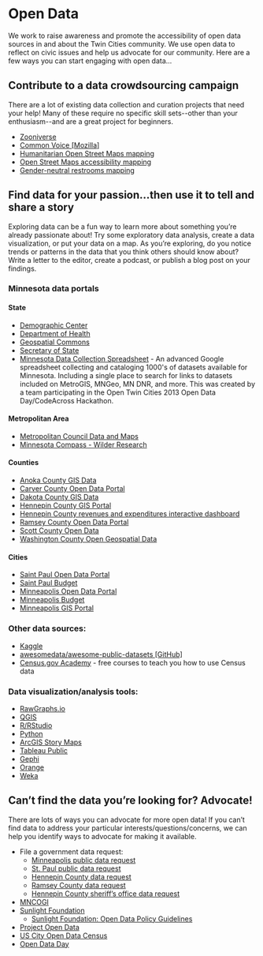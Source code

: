 # Open Data

We work to raise awareness and promote the accessibility of open data sources in and about the Twin Cities community.  We use open data to reflect on civic issues and help us advocate for our community.  Here are a few ways you can start engaging with open data...

## Contribute to a data crowdsourcing campaign

There are a lot of existing data collection and curation projects that need your help!  Many of these require no specific skill sets--other than your enthusiasm--and are a great project for beginners.

- [Zooniverse](https://www.zooniverse.org/)
- [Common Voice [Mozilla]](https://voice.mozilla.org/en)
- [Humanitarian Open Street Maps mapping](https://www.hotosm.org/)
- [Open Street Maps accessibility mapping](https://blog.openstreetmap.org/2013/12/03/disability-mapping-openstreetmap/)
- [Gender-neutral restrooms mapping](https://www.refugerestrooms.org/)

## Find data for your passion...then use it to tell and share a story

Exploring data can be a fun way to learn more about something you’re already passionate about!  Try some exploratory data analysis, create a data visualization, or put your data on a map.  As you’re exploring, do you notice trends or patterns in the data that you think others should know about?  Write a letter to the editor, create a podcast, or publish a blog post on your findings.

### Minnesota data portals

#### State

- [Demographic Center](http://mn.gov/admin/demography/)
- [Department of Health](https://apps.health.state.mn.us/mndata/)
- [Geospatial Commons](https://gisdata.mn.gov/)
- [Secretary of State](http://www.sos.state.mn.us/election-administration-campaigns/data-maps/)
- [Minnesota Data Collection Spreadsheet](https://docs.google.com/spreadsheet/ccc?key=0AtkFCdxQ11AOdGpWWnpuVzdaNG1SVG40MXlyZ0hSVEE#gid=13) - An advanced Google spreadsheet collecting and cataloging 1000's of datasets available for Minnesota. Including a single place to search for links to datasets included on MetroGIS, MNGeo, MN DNR, and more. This was created by a team participating in the Open Twin Cities 2013 Open Data Day/CodeAcross Hackathon.

#### Metropolitan Area

- [Metropolitan Council Data and Maps](http://www.metrocouncil.org/Data-and-Maps.aspx)
- [Minnesota Compass - Wilder Research](https://www.mncompass.org/)

#### Counties

- [Anoka County GIS Data](https://www.anokacounty.us/1990/Data-Downloads)
- [Carver County Open Data Portal](https://data-carver.opendata.arcgis.com/)
- [Dakota County GIS Data](https://gisdata.mn.gov/organization/us-mn-co-dakota)
- [Hennepin County GIS Portal](http://www.hennepin.us/your-government/open-government/gis-open-data)
- [Hennepin County revenues and expenditures interactive dashboard](https://www.hennepin.us/your-government/budget-finance/dashboard)
- [Ramsey County Open Data Portal](https://www.ramseycounty.us/your-government/open-government/open-data-portal)
- [Scott County Open Data](http://opendata.gis.co.scott.mn.us/)
- [Washington County Open Geospatial Data](https://data-wcmn.opendata.arcgis.com/)

#### Cities

- [Saint Paul Open Data Portal](https://information.stpaul.gov/)
- [Saint Paul Budget](http://budget.stpaul.gov/)
- [Minneapolis Open Data Portal](http://opendata.minneapolismn.gov/)
- [Minneapolis Budget](https://minneapolismn.opengov.com/transparency)
- [Minneapolis GIS Portal](http://cityoflakes.maps.arcgis.com/home/index.html)

### Other data sources:
- [Kaggle](https://www.kaggle.com/datasets)
- [awesomedata/awesome-public-datasets [GitHub]](https://github.com/awesomedata/awesome-public-datasets)
- [Census.gov Academy](https://www.census.gov/academy) - free courses to teach you how to use Census data

### Data visualization/analysis tools:
- [RawGraphs.io](https://rawgraphs.io/)
- [QGIS](https://www.qgistutorials.com/en/)
- [R/RStudio](https://linkalis.github.io/r-data-viz-basics-tutorials/)
- [Python](https://www.anaconda.com/distribution/)
- [ArcGIS Story Maps](https://learn.arcgis.com/en/projects/get-started-with-story-maps/)
- [Tableau Public](http://dh101.humanities.ucla.edu/?page_id=163)
- [Gephi](https://gephi.org/)
- [Orange](https://orange.biolab.si/)
- [Weka](https://www.youtube.com/user/WekaMOOC)


## Can’t find the data you’re looking for? Advocate!

There are lots of ways you can advocate for more open data!  If you can’t find data to address your particular interests/questions/concerns, we can help you identify ways to advocate for making it available.

- File a government data request:
  - [Minneapolis public data request](http://www.minneapolismn.gov/datapractices/learn/publicdata)
  - [St. Paul public data request](https://www.stpaul.gov/departments/city-clerk/data-practices-requests)
  - [Hennepin County data request](https://hennepincountymn.govqa.us/WEBAPP/_rs/(S(0f2wedp135ozjolcikgbogrw))/supporthome.aspx)
  - [Ramsey County data request](https://www.ramseycounty.us/your-government/open-government/data-practices-requests/data-practices-request-form)
  - [Hennepin County sheriff’s office data request](https://www.hennepinsheriff.org/permits-services/data-requests/data-requests)
- [MNCOGI](http://www.mncogi.org/)
- [Sunlight Foundation](https://sunlightfoundation.com/)
  - [Sunlight Foundation: Open Data Policy Guidelines](https://sunlightfoundation.com/opendataguidelines/)
- [Project Open Data](https://project-open-data.cio.gov/)
- [US City Open Data Census](http://us-cities.survey.okfn.org/)
- [Open Data Day](http://opendataday.org/)
